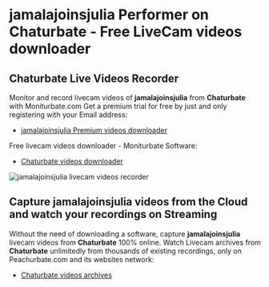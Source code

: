 # jamalajoinsjulia Performer on Chaturbate - Free LiveCam videos downloader

## Chaturbate Live Videos Recorder

Monitor and record livecam videos of **jamalajoinsjulia** from **Chaturbate** with Moniturbate.com
Get a premium trial for free by just and only registering with your Email address:
* [jamalajoinsjulia Premium videos downloader](https://moniturbate.com/request-demo-licence-key.html)

Free livecam videos downloader - Moniturbate Software:
* [Chaturbate videos downloader](https://moniturbate.com/moniturbate-download-software.html)

![jamalajoinsjulia livecam videos recorder](https://peachurnet.com/templates/moniturbate-software.png)


## Capture jamalajoinsjulia videos from the Cloud and watch your recordings on Streaming

Without the need of downloading a software, capture **jamalajoinsjulia** livecam videos from **Chaturbate** 100% online.
Watch Livecam archives from **Chaturbate** unlimitedly from thousands of existing recordings, only on Peachurbate.com and its websites network:
* [Chaturbate videos archives](https://peachurnet.com/)